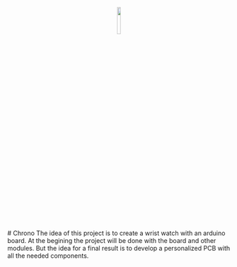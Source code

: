 <p align="center"><img width=12.5% src="https://github.com/UnaiFernandez/Chrono/media/chrono_logo.png"></p>
# Chrono
The idea of this project is to create a wrist watch with an arduino board. At the begining the project will be done with the board and other modules. But the idea for a final result is to develop a personalized PCB with all the needed components.

